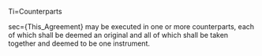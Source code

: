 Ti=Counterparts

sec={This_Agreement} may be executed in one or more counterparts, each of which shall be deemed an original and all of which shall be taken together and deemed to be one instrument.
